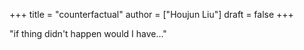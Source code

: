 +++
title = "counterfactual"
author = ["Houjun Liu"]
draft = false
+++

"if thing didn't happen would I have..."
